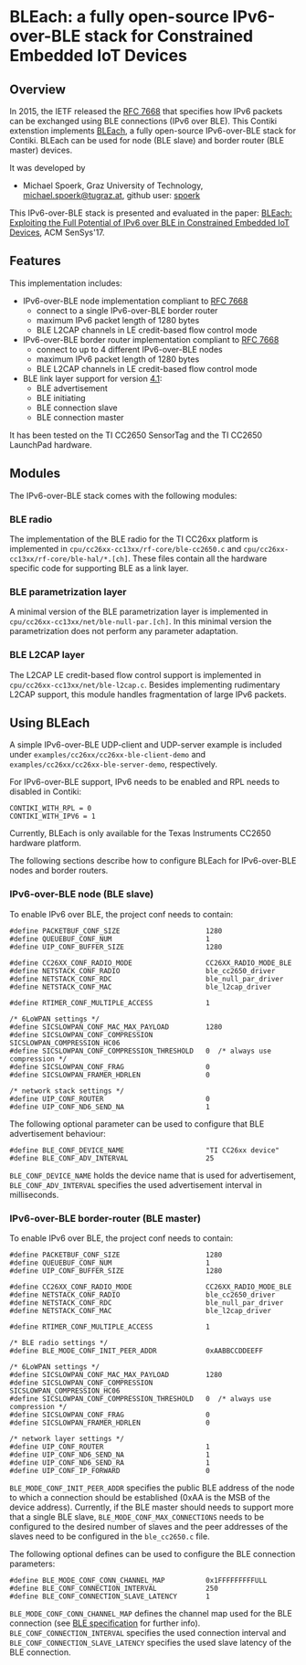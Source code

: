 # BLEach: a fully open-source IPv6-over-BLE stack for Constrained Embedded IoT Devices

## Overview
In 2015, the IETF released the [RFC 7668][rfc7668] that specifies how IPv6 packets
can be exchanged using BLE connections (IPv6 over BLE).
This Contiki extenstion implements [BLEach][bleachWeb], a fully open-source IPv6-over-BLE stack for Contiki.
BLEach can be used for node (BLE slave) and border router (BLE master) devices.

It was developed by 
* Michael Spoerk, Graz University of Technology, michael.spoerk@tugraz.at, github user: [spoerk](https://github.com/spoerk)

This IPv6-over-BLE stack is presented and evaluated in the paper:
[BLEach: Exploiting the Full Potential of IPv6 over BLE in Constrained Embedded IoT Devices](http://sensys.acm.org/2017/), ACM SenSys'17.

## Features
This implementation includes:
  * IPv6-over-BLE node implementation compliant to [RFC 7668][rfc7668]
  	* connect to a single IPv6-over-BLE border router
  	* maximum IPv6 packet length of 1280 bytes
  	* BLE L2CAP channels in LE credit-based flow control mode
  * IPv6-over-BLE border router implementation compliant to [RFC 7668][rfc7668]
    * connect to up to 4 different IPv6-over-BLE nodes
  	* maximum IPv6 packet length of 1280 bytes
  	* BLE L2CAP channels in LE credit-based flow control mode
  * BLE link layer support for version [4.1][bleSpec]:
  	* BLE advertisement
  	* BLE initiating
  	* BLE connection slave
  	* BLE connection master
  	
It has been tested on the TI CC2650 SensorTag and the TI CC2650 LaunchPad hardware.

## Modules
The IPv6-over-BLE stack comes with the following modules:

### BLE radio
The implementation of the BLE radio for the TI CC26xx platform is implemented in `cpu/cc26xx-cc13xx/rf-core/ble-cc2650.c`
and `cpu/cc26xx-cc13xx/rf-core/ble-hal/*.[ch]`.
These files contain all the hardware specific code for supporting BLE as a link layer.

### BLE parametrization layer
A minimal version of the BLE parametrization layer is implemented in `cpu/cc26xx-cc13xx/net/ble-null-par.[ch]`.
In this minimal version the parametrization does not perform any parameter adaptation.

### BLE L2CAP layer
The L2CAP LE credit-based flow control support is implemented in `cpu/cc26xx-cc13xx/net/ble-l2cap.c`.
Besides implementing rudimentary L2CAP support, this module handles fragmentation of large IPv6 packets.

## Using BLEach
A simple IPv6-over-BLE UDP-client and UDP-server example is included under `examples/cc26xx/cc26xx-ble-client-demo`
and `examples/cc26xx/cc26xx-ble-server-demo`, respectively.

For IPv6-over-BLE support, IPv6 needs to be enabled and RPL needs to disabled in Contiki:
```
CONTIKI_WITH_RPL = 0
CONTIKI_WITH_IPV6 = 1
```

Currently, BLEach is only available for the Texas Instruments CC2650 hardware platform.

The following sections describe how to configure BLEach for IPv6-over-BLE nodes and border routers.

### IPv6-over-BLE node (BLE slave)
To enable IPv6 over BLE, the project conf needs to contain:
```
#define PACKETBUF_CONF_SIZE                  	1280
#define QUEUEBUF_CONF_NUM                       1
#define UIP_CONF_BUFFER_SIZE                 	1280

#define CC26XX_CONF_RADIO_MODE					CC26XX_RADIO_MODE_BLE
#define NETSTACK_CONF_RADIO             		ble_cc2650_driver
#define NETSTACK_CONF_RDC               		ble_null_par_driver
#define NETSTACK_CONF_MAC               		ble_l2cap_driver

#define RTIMER_CONF_MULTIPLE_ACCESS 			1

/* 6LoWPAN settings */
#define SICSLOWPAN_CONF_MAC_MAX_PAYLOAD      	1280
#define SICSLOWPAN_CONF_COMPRESSION          	SICSLOWPAN_COMPRESSION_HC06
#define SICSLOWPAN_CONF_COMPRESSION_THRESHOLD   0  /* always use compression */
#define SICSLOWPAN_CONF_FRAG                    0
#define SICSLOWPAN_FRAMER_HDRLEN                0

/* network stack settings */
#define UIP_CONF_ROUTER                         0
#define UIP_CONF_ND6_SEND_NA 					1

```

The following optional parameter can be used to configure that BLE advertisement behaviour:
```
#define BLE_CONF_DEVICE_NAME					"TI CC26xx device"
#define BLE_CONF_ADV_INTERVAL					25
```
`BLE_CONF_DEVICE_NAME` holds the device name that is used for advertisement, `BLE_CONF_ADV_INTERVAL`
specifies the used advertisement interval in milliseconds.

### IPv6-over-BLE border-router (BLE master)
To enable IPv6 over BLE, the project conf needs to contain:
```
#define PACKETBUF_CONF_SIZE                  	1280
#define QUEUEBUF_CONF_NUM                       1
#define UIP_CONF_BUFFER_SIZE                 	1280

#define CC26XX_CONF_RADIO_MODE					CC26XX_RADIO_MODE_BLE
#define NETSTACK_CONF_RADIO             		ble_cc2650_driver
#define NETSTACK_CONF_RDC               		ble_null_par_driver
#define NETSTACK_CONF_MAC               		ble_l2cap_driver

#define RTIMER_CONF_MULTIPLE_ACCESS 			1

/* BLE radio settings */
#define BLE_MODE_CONF_INIT_PEER_ADDR			0xAABBCCDDEEFF

/* 6LoWPAN settings */
#define SICSLOWPAN_CONF_MAC_MAX_PAYLOAD      	1280
#define SICSLOWPAN_CONF_COMPRESSION          	SICSLOWPAN_COMPRESSION_HC06
#define SICSLOWPAN_CONF_COMPRESSION_THRESHOLD   0  /* always use compression */
#define SICSLOWPAN_CONF_FRAG                    0
#define SICSLOWPAN_FRAMER_HDRLEN                0

/* network layer settings */
#define UIP_CONF_ROUTER                         1
#define UIP_CONF_ND6_SEND_NA                    1
#define UIP_CONF_ND6_SEND_RA					1
#define UIP_CONF_IP_FORWARD                     0
```
`BLE_MODE_CONF_INIT_PEER_ADDR` specifies the public BLE address of the node
to which a connection should be established (0xAA is the MSB of the device address).
Currently, if the BLE master should needs to support more that a single BLE slave, 
`BLE_MODE_CONF_MAX_CONNECTIONS` needs to be configured to the desired number of slaves and
the peer addresses of the slaves need to be configured in the `ble_cc2650.c` file.

The following optional defines can be used to configure the BLE connection parameters:
```
#define BLE_MODE_CONF_CONN_CHANNEL_MAP			0x1FFFFFFFFFULL
#define BLE_CONF_CONNECTION_INTERVAL			250
#define BLE_CONF_CONNECTION_SLAVE_LATENCY		1
```

`BLE_MODE_CONF_CONN_CHANNEL_MAP` defines the channel map used for the BLE connection (see [BLE specification][bleSpec] for further info).
`BLE_CONF_CONNECTION_INTERVAL` specifies the used connection interval and `BLE_CONF_CONNECTION_SLAVE_LATENCY` specifies the
used slave latency of the BLE connection.



[rfc7668]: https://tools.ietf.org/html/rfc7668
[bleSpec]: https://www.bluetooth.com/specifications/bluetooth-core-specification/legacy-specifications
[bleachWeb]: http://www.iti.tugraz.at/BLEach

